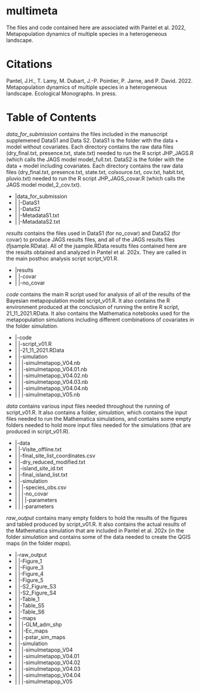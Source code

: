 # multimeta
The files and code contained here are associated with Pantel et al. 2022, Metapopulation dynamics of multiple species in a heterogeneous landscape.

# Citations
Pantel, J.H., T. Lamy, M. Dubart, J.-P. Pointier, P. Jarne, and P. David. 2022. Metapopulation dynamics of multiple species in a heterogeneous landscape. Ecological Monographs. In press.

# Table of Contents
*data_for_submission* contains the files included in the manuscript supplemened DataS1 and Data S2. DataS1 is the folder with the data + model without covariates. Each directory contains the raw data files (dry_final.txt, presence.txt, state.txt) needed to run the R script JHP_JAGS.R (which calls the JAGS model model_full.txt. DataS2 is the folder with the data + model including covariates. Each directory contains the raw data files (dry_final.txt, presence.txt, state.txt, colsource.txt, cov.txt, habit.txt, pluvio.txt) needed to run the R script JHP_JAGS_covar.R (which calls the JAGS model model_2_cov.txt).

- |data_for_submission
- | |-DataS1
- | |-DataS2
- | |-MetadataS1.txt
- | |-MetadataS2.txt

*results* contains the files used in DataS1 (for no_covar) and DataS2 (for covar) to produce JAGS results files, and all of the JAGS results files (fjsample.RData). All of the jsample.RData results files contained here are the results obtained and analyzed in Pantel et al. 202x. They are called in the main posthoc analysis script script_V01.R.

- |results
- | |-covar
- | |-no_covar

*code* contains the main R script used for analysis of all of the results of the Bayesian metapopulation model script_v01.R. It also contains the R environment produced at the conclusion of running the entire R script, 21_11_2021.RData. It also contains the Mathematica notebooks used for the metapopulation simulations including different combinations of covariates in the folder *simulation*.

- |-code
- | |-script_v01.R
- | |-21_11_2021.RData
- | |-simulation
- | | |-simulmetapop_V04.nb
- | | |-simulmetapop_V04.01.nb
- | | |-simulmetapop_V04.02.nb
- | | |-simulmetapop_V04.03.nb
- | | |-simulmetapop_V04.04.nb
- | | |-simulmetapop_V05.nb


*data* contains various input files needed throughout the running of script_v01.R. It also contains a folder, *simulation*, which contains the input files needed to run the Mathematica simulations, and contains some empty folders needed to hold more input files needed for the simulations (that are produced in script_v01.R).
- |-data
- | |-Visite_offline.txt
- | |-final_site_list_coordinates.csv
- | |-dry_reduced_modified.txt
- | |-island_site_id.txt
- | |-final_island_list.txt
- | |-simulation
- | | |-species_obs.csv
- | | |-no_covar
- | | | |-parameters
- | | |-parameters

*raw_output* contains many empty folders to hold the results of the figures and tabled produced by script_v01.R. It also contains the actual results of the Mathematica simulation that are included in Pantel et al. 202x (in the folder *simulation* and contains some of the data needed to create the QGIS maps (in the folder *maps*).

- |-raw_output
- | |-Figure_1
- | |-Figure_3
- | |-Figure_4
- | |-Figure_5
- | |-S2_Figure_S3
- | |-S2_Figure_S4
- | |-Table_1
- | |-Table_S5
- | |-Table_S6
- | |-maps
- | | |-GLM_adm_shp
- | | |-Ec_maps
- | | |-pstar_sim_maps
- | |-simulation
- | | |-simulmetapop_V04
- | | |-simulmetapop_V04.01
- | | |-simulmetapop_V04.02
- | | |-simulmetapop_V04.03
- | | |-simulmetapop_V04.04
- | | |-simulmetapop_V05
